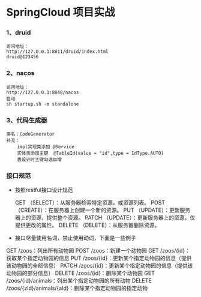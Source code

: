 # SpringCloud 项目实战

### 1、druid
    访问地址：
    http://127.0.0.1:8811/druid/index.html
    druid@123456

### 2、nacos
    访问地址：
    http://127.0.0.1:8848/nacos
    启动
    sh startup.sh -m standalone
    
### 3、代码生成器
    类名：CodeGenerator
    补充：
        impl实现类添加 @Service
        实体类添加主键  @TableId(value = "id",type = IdType.AUTO)
        表设计时主键勾选自增
### 接口规范

* 按照restful接口设计规范

  GET （SELECT）：从服务器检索特定资源，或资源列表。
  POST （CREATE）：在服务器上创建一个新的资源。
  PUT （UPDATE）：更新服务器上的资源，提供整个资源。
  PATCH （UPDATE）：更新服务器上的资源，仅提供更改的属性。
  DELETE （DELETE）：从服务器删除资源。

* 接口尽量使用名词，禁止使用动词，下面是一些例子

GET         /zoos：列出所有动物园
POST        /zoos：新建一个动物园
GET         /zoos/{id}：获取某个指定动物园的信息
PUT         /zoos/{id}：更新某个指定动物园的信息（提供该动物园的全部信息）
PATCH       /zoos/{id}：更新某个指定动物园的信息（提供该动物园的部分信息）
DELETE      /zoos/{id}：删除某个动物园
GET         /zoos/{id}/animals：列出某个指定动物园的所有动物
DELETE      /zoos/{zId}/animals/{aId}：删除某个指定动物园的指定动物
   
